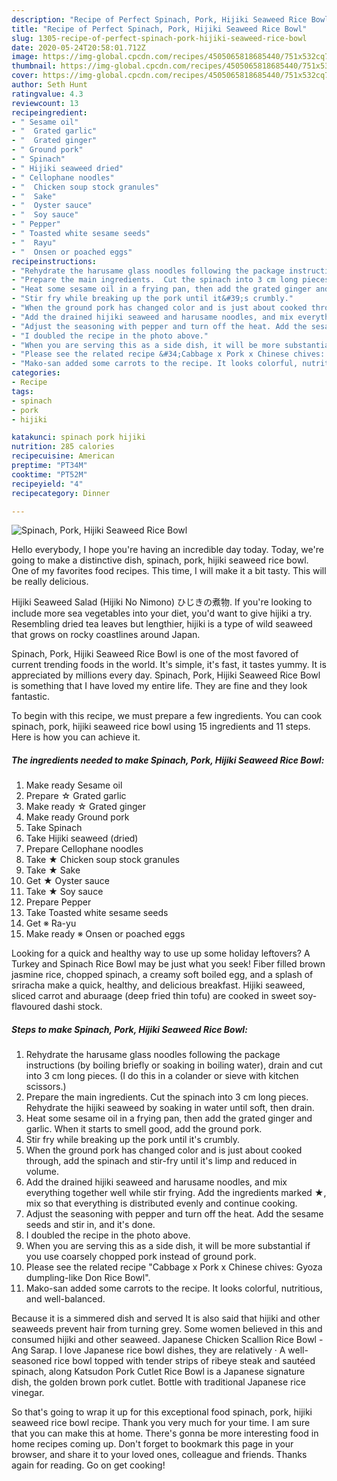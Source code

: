 ```yaml
---
description: "Recipe of Perfect Spinach, Pork, Hijiki Seaweed Rice Bowl"
title: "Recipe of Perfect Spinach, Pork, Hijiki Seaweed Rice Bowl"
slug: 1305-recipe-of-perfect-spinach-pork-hijiki-seaweed-rice-bowl
date: 2020-05-24T20:58:01.712Z
image: https://img-global.cpcdn.com/recipes/4505065818685440/751x532cq70/spinach-pork-hijiki-seaweed-rice-bowl-recipe-main-photo.jpg
thumbnail: https://img-global.cpcdn.com/recipes/4505065818685440/751x532cq70/spinach-pork-hijiki-seaweed-rice-bowl-recipe-main-photo.jpg
cover: https://img-global.cpcdn.com/recipes/4505065818685440/751x532cq70/spinach-pork-hijiki-seaweed-rice-bowl-recipe-main-photo.jpg
author: Seth Hunt
ratingvalue: 4.3
reviewcount: 13
recipeingredient:
- " Sesame oil"
- "  Grated garlic"
- "  Grated ginger"
- " Ground pork"
- " Spinach"
- " Hijiki seaweed dried"
- " Cellophane noodles"
- "  Chicken soup stock granules"
- "  Sake"
- "  Oyster sauce"
- "  Soy sauce"
- " Pepper"
- " Toasted white sesame seeds"
- "  Rayu"
- "  Onsen or poached eggs"
recipeinstructions:
- "Rehydrate the harusame glass noodles following the package instructions (by boiling briefly or soaking in boiling water), drain and cut into 3 cm long pieces. (I do this in a colander or sieve with kitchen scissors.)"
- "Prepare the main ingredients.  Cut the spinach into 3 cm long pieces. Rehydrate the hijiki seaweed by soaking in water until soft, then drain."
- "Heat some sesame oil in a frying pan, then add the grated ginger and garlic. When it starts to smell good, add the ground pork."
- "Stir fry while breaking up the pork until it&#39;s crumbly."
- "When the ground pork has changed color and is just about cooked through, add the spinach and stir-fry until it&#39;s limp and reduced in volume."
- "Add the drained hijiki seaweed and harusame noodles, and mix everything together well while stir frying. Add the ingredients marked ★, mix so that everything is distributed evenly and continue cooking."
- "Adjust the seasoning with pepper and turn off the heat. Add the sesame seeds and stir in, and it&#39;s done."
- "I doubled the recipe in the photo above."
- "When you are serving this as a side dish, it will be more substantial if you use coarsely chopped pork instead of ground pork."
- "Please see the related recipe &#34;Cabbage x Pork x Chinese chives: Gyoza dumpling-like Don Rice Bowl&#34;."
- "Mako-san added some carrots to the recipe. It looks colorful, nutritious, and well-balanced."
categories:
- Recipe
tags:
- spinach
- pork
- hijiki

katakunci: spinach pork hijiki 
nutrition: 285 calories
recipecuisine: American
preptime: "PT34M"
cooktime: "PT52M"
recipeyield: "4"
recipecategory: Dinner

---
```



![Spinach, Pork, Hijiki Seaweed Rice Bowl](https://img-global.cpcdn.com/recipes/4505065818685440/751x532cq70/spinach-pork-hijiki-seaweed-rice-bowl-recipe-main-photo.jpg)

Hello everybody, I hope you're having an incredible day today. Today, we're going to make a distinctive dish, spinach, pork, hijiki seaweed rice bowl. One of my favorites food recipes. This time, I will make it a bit tasty. This will be really delicious.

Hijiki Seaweed Salad (Hijiki No Nimono) ひじきの煮物. If you&#39;re looking to include more sea vegetables into your diet, you&#39;d want to give hijiki a try. Resembling dried tea leaves but lengthier, hijiki is a type of wild seaweed that grows on rocky coastlines around Japan.

Spinach, Pork, Hijiki Seaweed Rice Bowl is one of the most favored of current trending foods in the world. It's simple, it's fast, it tastes yummy. It is appreciated by millions every day. Spinach, Pork, Hijiki Seaweed Rice Bowl is something that I have loved my entire life. They are fine and they look fantastic.


To begin with this recipe, we must prepare a few ingredients. You can cook spinach, pork, hijiki seaweed rice bowl using 15 ingredients and 11 steps. Here is how you can achieve it.

<!--inarticleads1-->

##### The ingredients needed to make Spinach, Pork, Hijiki Seaweed Rice Bowl:

1. Make ready  Sesame oil
1. Prepare  ☆ Grated garlic
1. Make ready  ☆ Grated ginger
1. Make ready  Ground pork
1. Take  Spinach
1. Take  Hijiki seaweed (dried)
1. Prepare  Cellophane noodles
1. Take  ★ Chicken soup stock granules
1. Take  ★ Sake
1. Get  ★ Oyster sauce
1. Take  ★ Soy sauce
1. Prepare  Pepper
1. Take  Toasted white sesame seeds
1. Get  ※ Ra-yu
1. Make ready  ※ Onsen or poached eggs


Looking for a quick and healthy way to use up some holiday leftovers? A Turkey and Spinach Rice Bowl may be just what you seek! Fiber filled brown jasmine rice, chopped spinach, a creamy soft boiled egg, and a splash of sriracha make a quick, healthy, and delicious breakfast. Hijiki seaweed, sliced carrot and aburaage (deep fried thin tofu) are cooked in sweet soy-flavoured dashi stock. 

<!--inarticleads2-->

##### Steps to make Spinach, Pork, Hijiki Seaweed Rice Bowl:

1. Rehydrate the harusame glass noodles following the package instructions (by boiling briefly or soaking in boiling water), drain and cut into 3 cm long pieces. (I do this in a colander or sieve with kitchen scissors.)
1. Prepare the main ingredients.  Cut the spinach into 3 cm long pieces. Rehydrate the hijiki seaweed by soaking in water until soft, then drain.
1. Heat some sesame oil in a frying pan, then add the grated ginger and garlic. When it starts to smell good, add the ground pork.
1. Stir fry while breaking up the pork until it&#39;s crumbly.
1. When the ground pork has changed color and is just about cooked through, add the spinach and stir-fry until it&#39;s limp and reduced in volume.
1. Add the drained hijiki seaweed and harusame noodles, and mix everything together well while stir frying. Add the ingredients marked ★, mix so that everything is distributed evenly and continue cooking.
1. Adjust the seasoning with pepper and turn off the heat. Add the sesame seeds and stir in, and it&#39;s done.
1. I doubled the recipe in the photo above.
1. When you are serving this as a side dish, it will be more substantial if you use coarsely chopped pork instead of ground pork.
1. Please see the related recipe &#34;Cabbage x Pork x Chinese chives: Gyoza dumpling-like Don Rice Bowl&#34;.
1. Mako-san added some carrots to the recipe. It looks colorful, nutritious, and well-balanced.


Because it is a simmered dish and served It is also said that hijiki and other seaweeds prevent hair from turning grey. Some women believed in this and consumed hijiki and other seaweed. Japanese Chicken Scallion Rice Bowl - Ang Sarap. I love Japanese rice bowl dishes, they are relatively · A well-seasoned rice bowl topped with tender strips of ribeye steak and sautéed spinach, along Katsudon Pork Cutlet Rice Bowl is a Japanese signature dish, the golden brown pork cutlet. Bottle with traditional Japanese rice vinegar. 

So that's going to wrap it up for this exceptional food spinach, pork, hijiki seaweed rice bowl recipe. Thank you very much for your time. I am sure that you can make this at home. There's gonna be more interesting food in home recipes coming up. Don't forget to bookmark this page in your browser, and share it to your loved ones, colleague and friends. Thanks again for reading. Go on get cooking!
